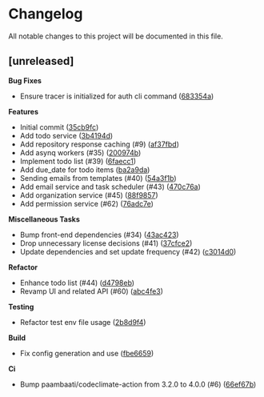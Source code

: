 # Changelog

All notable changes to this project will be documented in this file.

## [unreleased]

**Bug Fixes**

- Ensure tracer is initialized for auth cli command ([683354a](https://github.com/opcotech/elemo/commit/683354a3f2c832b665304c64e840e51b0d1f0dc0))

**Features**

- Initial commit ([35cb9fc](https://github.com/opcotech/elemo/commit/35cb9fccd081c036c901afc4c5affc91aac20bbc))
- Add todo service ([3b4194d](https://github.com/opcotech/elemo/commit/3b4194d392445c15680e680ec95666b2b5d1e42a))
- Add repository response caching (#9) ([af37fbd](https://github.com/opcotech/elemo/commit/af37fbd4a0f20831105daa727f078e0fd79cbcd5))
- Add asynq workers (#35) ([200974b](https://github.com/opcotech/elemo/commit/200974b7cce7c7174a03aeae3080cd1ee7ce243e))
- Implement todo list (#39) ([6faecc1](https://github.com/opcotech/elemo/commit/6faecc10af9c992dd3a8f48c4d3ff2dfdfd15579))
- Add due_date for todo items ([ba2a9da](https://github.com/opcotech/elemo/commit/ba2a9da498aab0dbd067f203a1b43a99879b48ab))
- Sending emails from templates (#40) ([54a3f1b](https://github.com/opcotech/elemo/commit/54a3f1b13101456a3d105e8814c3acb2b96b6a75))
- Add email service and task scheduler (#43) ([470c76a](https://github.com/opcotech/elemo/commit/470c76ab76217bdf7227c18537844179be5d84a4))
- Add organization service (#45) ([88f9857](https://github.com/opcotech/elemo/commit/88f98571adf5d38155f0df722d8de8bdf5ec4d39))
- Add permission service (#62) ([76adc7e](https://github.com/opcotech/elemo/commit/76adc7e2127fe19036870d5c5c5af9f19e1a8714))

**Miscellaneous Tasks**

- Bump front-end dependencies (#34) ([43ac423](https://github.com/opcotech/elemo/commit/43ac4233df123b45ef235d213b7091d804e0b22b))
- Drop unnecessary license decisions (#41) ([37cfce2](https://github.com/opcotech/elemo/commit/37cfce21dddb08f8ba7a0ef89f1b0d3e8e61976a))
- Update dependencies and set update frequency (#42) ([c3014d0](https://github.com/opcotech/elemo/commit/c3014d0d0637098ae6d915d2de0474a2028146d8))

**Refactor**

- Enhance todo list (#44) ([d4798eb](https://github.com/opcotech/elemo/commit/d4798ebd6a03e11070f0f249eac37302732f7cee))
- Revamp UI and related API (#60) ([abc4fe3](https://github.com/opcotech/elemo/commit/abc4fe3197ebde4e7c9504feb3a0875c776239e0))

**Testing**

- Refactor test env file usage ([2b8d9f4](https://github.com/opcotech/elemo/commit/2b8d9f4b03be2de21c99d7b2452ec80293e2af59))

**Build**

- Fix config generation and use ([fbe6659](https://github.com/opcotech/elemo/commit/fbe6659f5ae7783cb1b394df2495beeb3c8a7b86))

**Ci**

- Bump paambaati/codeclimate-action from 3.2.0 to 4.0.0 (#6) ([66ef67b](https://github.com/opcotech/elemo/commit/66ef67bacd57fdee8aabd0722a81f7ca1afc1e67))

